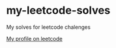 # my-leetcode-solves
My solves for leetcode chalenges

[My profile on leetcode](https://leetcode.com/dzkoirn/)
